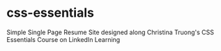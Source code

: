 # css-essentials
Simple Single Page Resume Site designed along Christina Truong's CSS Essentials Course on LinkedIn Learning
